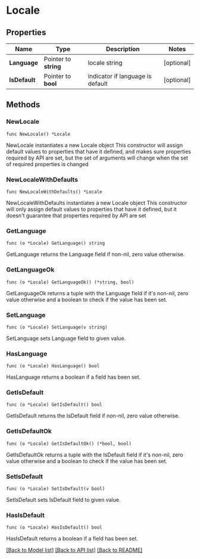 # Locale

## Properties

Name | Type | Description | Notes
------------ | ------------- | ------------- | -------------
**Language** | Pointer to **string** | locale string | [optional] 
**IsDefault** | Pointer to **bool** | indicator if language is default | [optional] 

## Methods

### NewLocale

`func NewLocale() *Locale`

NewLocale instantiates a new Locale object
This constructor will assign default values to properties that have it defined,
and makes sure properties required by API are set, but the set of arguments
will change when the set of required properties is changed

### NewLocaleWithDefaults

`func NewLocaleWithDefaults() *Locale`

NewLocaleWithDefaults instantiates a new Locale object
This constructor will only assign default values to properties that have it defined,
but it doesn't guarantee that properties required by API are set

### GetLanguage

`func (o *Locale) GetLanguage() string`

GetLanguage returns the Language field if non-nil, zero value otherwise.

### GetLanguageOk

`func (o *Locale) GetLanguageOk() (*string, bool)`

GetLanguageOk returns a tuple with the Language field if it's non-nil, zero value otherwise
and a boolean to check if the value has been set.

### SetLanguage

`func (o *Locale) SetLanguage(v string)`

SetLanguage sets Language field to given value.

### HasLanguage

`func (o *Locale) HasLanguage() bool`

HasLanguage returns a boolean if a field has been set.

### GetIsDefault

`func (o *Locale) GetIsDefault() bool`

GetIsDefault returns the IsDefault field if non-nil, zero value otherwise.

### GetIsDefaultOk

`func (o *Locale) GetIsDefaultOk() (*bool, bool)`

GetIsDefaultOk returns a tuple with the IsDefault field if it's non-nil, zero value otherwise
and a boolean to check if the value has been set.

### SetIsDefault

`func (o *Locale) SetIsDefault(v bool)`

SetIsDefault sets IsDefault field to given value.

### HasIsDefault

`func (o *Locale) HasIsDefault() bool`

HasIsDefault returns a boolean if a field has been set.


[[Back to Model list]](../README.md#documentation-for-models) [[Back to API list]](../README.md#documentation-for-api-endpoints) [[Back to README]](../README.md)


